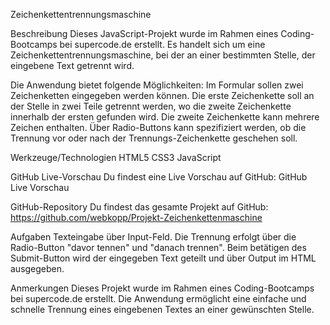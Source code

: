 Zeichenkettentrennungsmaschine

Beschreibung
Dieses JavaScript-Projekt wurde im Rahmen eines Coding-Bootcamps bei supercode.de erstellt. Es handelt sich um eine Zeichenkettentrennungsmaschine, bei der an einer bestimmten Stelle, der eingebene Text getrennt wird.

Die Anwendung bietet folgende Möglichkeiten:
Im Formular sollen zwei Zeichenketten eingegeben werden können.
Die erste Zeichenkette soll an der Stelle in zwei Teile getrennt werden, wo die zweite Zeichenkette innerhalb der ersten gefunden wird. Die zweite Zeichenkette kann mehrere Zeichen enthalten.
Über Radio-Buttons kann spezifiziert werden, ob die Trennung vor oder nach der Trennungs-Zeichenkette geschehen soll.

Werkzeuge/Technologien
HTML5
CSS3
JavaScript

GitHub Live-Vorschau
Du findest eine Live Vorschau auf GitHub: GitHub Live Vorschau

GitHub-Repository
Du findest das gesamte Projekt auf GitHub: https://github.com/webkopp/Projekt-Zeichenkettenmaschine

Aufgaben
Texteingabe über Input-Feld. Die Trennung erfolgt über die Radio-Button "davor tennen" und "danach trennen". Beim betätigen des Submit-Button wird der eingegeben Text geteilt und über Output im HTML ausgegeben.

Anmerkungen
Dieses Projekt wurde im Rahmen eines Coding-Bootcamps bei supercode.de erstellt.
Die Anwendung ermöglicht eine einfache und schnelle Trennung eines eingebenen Textes an einer gewünschten Stelle.